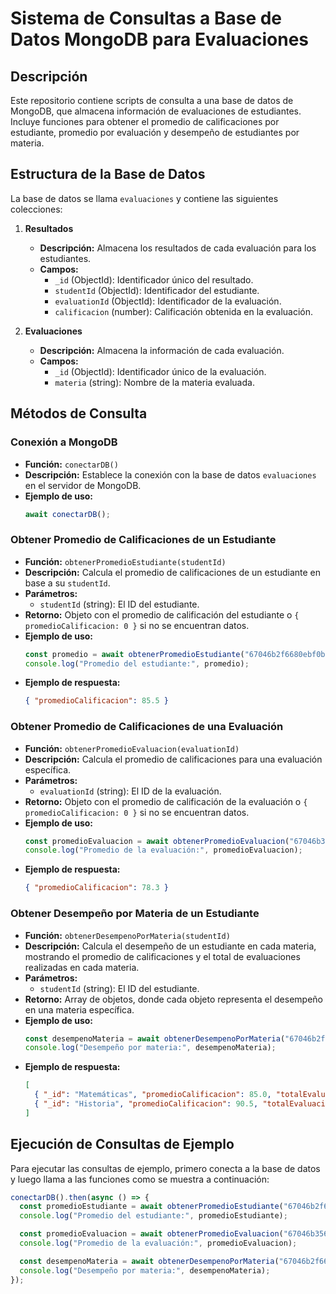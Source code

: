 # Sistema de Consultas a Base de Datos MongoDB para Evaluaciones

## Descripción
Este repositorio contiene scripts de consulta a una base de datos de MongoDB, que almacena información de evaluaciones de estudiantes. Incluye funciones para obtener el promedio de calificaciones por estudiante, promedio por evaluación y desempeño de estudiantes por materia.

## Estructura de la Base de Datos
La base de datos se llama `evaluaciones` y contiene las siguientes colecciones:

1. **Resultados**
   - **Descripción:** Almacena los resultados de cada evaluación para los estudiantes.
   - **Campos:**
     - `_id` (ObjectId): Identificador único del resultado.
     - `studentId` (ObjectId): Identificador del estudiante.
     - `evaluationId` (ObjectId): Identificador de la evaluación.
     - `calificacion` (number): Calificación obtenida en la evaluación.

2. **Evaluaciones**
   - **Descripción:** Almacena la información de cada evaluación.
   - **Campos:**
     - `_id` (ObjectId): Identificador único de la evaluación.
     - `materia` (string): Nombre de la materia evaluada.

## Métodos de Consulta

### Conexión a MongoDB
- **Función:** `conectarDB()`
- **Descripción:** Establece la conexión con la base de datos `evaluaciones` en el servidor de MongoDB.
- **Ejemplo de uso:**
    ```javascript
    await conectarDB();
    ```

### Obtener Promedio de Calificaciones de un Estudiante
- **Función:** `obtenerPromedioEstudiante(studentId)`
- **Descripción:** Calcula el promedio de calificaciones de un estudiante en base a su `studentId`.
- **Parámetros:**
  - `studentId` (string): El ID del estudiante.
- **Retorno:** Objeto con el promedio de calificación del estudiante o `{ promedioCalificacion: 0 }` si no se encuentran datos.
- **Ejemplo de uso:**
    ```javascript
    const promedio = await obtenerPromedioEstudiante("67046b2f6680ebf0b8c73bf8");
    console.log("Promedio del estudiante:", promedio);
    ```
- **Ejemplo de respuesta:**
    ```json
    { "promedioCalificacion": 85.5 }
    ```

### Obtener Promedio de Calificaciones de una Evaluación
- **Función:** `obtenerPromedioEvaluacion(evaluationId)`
- **Descripción:** Calcula el promedio de calificaciones para una evaluación específica.
- **Parámetros:**
  - `evaluationId` (string): El ID de la evaluación.
- **Retorno:** Objeto con el promedio de calificación de la evaluación o `{ promedioCalificacion: 0 }` si no se encuentran datos.
- **Ejemplo de uso:**
    ```javascript
    const promedioEvaluacion = await obtenerPromedioEvaluacion("67046b356680ebf0b8c73bf9");
    console.log("Promedio de la evaluación:", promedioEvaluacion);
    ```
- **Ejemplo de respuesta:**
    ```json
    { "promedioCalificacion": 78.3 }
    ```

### Obtener Desempeño por Materia de un Estudiante
- **Función:** `obtenerDesempenoPorMateria(studentId)`
- **Descripción:** Calcula el desempeño de un estudiante en cada materia, mostrando el promedio de calificaciones y el total de evaluaciones realizadas en cada materia.
- **Parámetros:**
  - `studentId` (string): El ID del estudiante.
- **Retorno:** Array de objetos, donde cada objeto representa el desempeño en una materia específica.
- **Ejemplo de uso:**
    ```javascript
    const desempenoMateria = await obtenerDesempenoPorMateria("67046b2f6680ebf0b8c73bf8");
    console.log("Desempeño por materia:", desempenoMateria);
    ```
- **Ejemplo de respuesta:**
    ```json
    [
      { "_id": "Matemáticas", "promedioCalificacion": 85.0, "totalEvaluaciones": 3 },
      { "_id": "Historia", "promedioCalificacion": 90.5, "totalEvaluaciones": 2 }
    ]
    ```

## Ejecución de Consultas de Ejemplo
Para ejecutar las consultas de ejemplo, primero conecta a la base de datos y luego llama a las funciones como se muestra a continuación:

```javascript
conectarDB().then(async () => {
  const promedioEstudiante = await obtenerPromedioEstudiante("67046b2f6680ebf0b8c73bf8");
  console.log("Promedio del estudiante:", promedioEstudiante);

  const promedioEvaluacion = await obtenerPromedioEvaluacion("67046b356680ebf0b8c73bf9");
  console.log("Promedio de la evaluación:", promedioEvaluacion);

  const desempenoMateria = await obtenerDesempenoPorMateria("67046b2f6680ebf0b8c73bf8");
  console.log("Desempeño por materia:", desempenoMateria);
});
